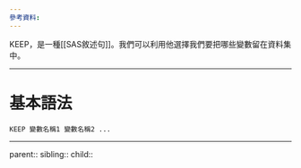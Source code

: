 ```yaml
---
參考資料:
---
```

KEEP，是一種[[SAS敘述句]]。我們可以利用他選擇我們要把哪些變數留在資料集中。
- - -
# 基本語法
```SAS
KEEP 變數名稱1 變數名稱2 ...
```
- - -
parent::
sibling::
child::